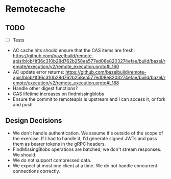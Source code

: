 # Remotecache

## TODO
- [ ] Tests
- AC cache hits should ensure that the CAS items are fresh: https://github.com/bazelbuild/remote-apis/blob/1f36c310b28d762b258ea577ed08e8203274efae/build/bazel/remote/execution/v2/remote_execution.proto#L160
- AC update error returns: https://github.com/bazelbuild/remote-apis/blob/1f36c310b28d762b258ea577ed08e8203274efae/build/bazel/remote/execution/v2/remote_execution.proto#L188
- Handle other digest functions?
- CAS lifetime increases on findmissingblobs
- Ensure the commit to remoteapis is upstream and I can access it, or fork and push

## Design Decisions

- We don't handle authentication. We assume it's outside of the scope of the exercise. 
  If I had to handle it, I'd generate signed JWTs and pass them as bearer tokens in the gRPC headers.
- FindMissingBlobs operations are batched, we don't stream responses. We should.
- We do not support compressed data.
- We expect at most one client at a time. We do not handle concurrent connections correctly.